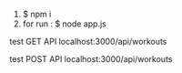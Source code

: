 1. $ npm i
2. for run : $ node app.js

test GET API
localhost:3000/api/workouts

test POST API
localhost:3000/api/workouts